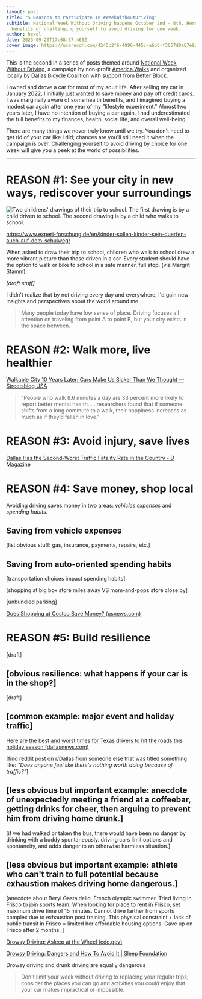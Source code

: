 ```yaml
---
layout: post
title: "5 Reasons to Participate In #WeekWithoutDriving"
subtitle: National Week Without Driving happens October 2nd - 8th. Here are five
  benefits of challenging yourself to avoid driving for one week.
author: hexel
date: 2023-09-26T17:08:37.465Z
cover_image: https://ucarecdn.com/4245c2f6-4096-445c-a6b6-f3667d0a67e9/
---
```

This is the second in a series of posts themed around [National Week Without Driving](https://americawalks.org/campaigns/national-week-without-driving/), a campaign by non-profit [America Walks](https://americawalks.org/) and organized locally by [Dallas Bicycle Coalition](https://dallasbicyclecoalition.org/dallas-bike-coalition) with support from [Better Block](https://www.betterblock.org/).

I owned and drove a car for most of my adult life. After selling my car in January 2022, I initially just wanted to save money and pay off credit cards. I was marginally aware of some health benefits, and I imagined buying a modest car again after one year of my "lifestyle experiment." Almost two years later, I have no intention of buying a car again. I had underestimated the full benefits to my finances, health, social life, and overall well-being.

There are many things we never truly know until we try. You don't need to get rid of your car like I did; chances are you'll still need it when the campaign is over. Challenging yourself to avoid driving by choice for one week will give you a peek at the world of possibilities.

- - -

# REASON #1: See your city in new ways, rediscover your surroundings

![Two childrens' drawings of their trip to school. The first drawing is by a child driven to school. The second drawing is by a child who walks to school.](https://ucarecdn.com/db115268-6435-498b-95c0-e4d3560c3a59/ "Two childrens' drawings of their trip to school. When asked to draw their trip to school, children who walk to school drew a more vibrant picture than those driven in a car.")

https://www.experi-forschung.de/en/kinder-sollen-kinder-sein-duerfen-auch-auf-dem-schulweg/

When asked to draw their trip to school, children who walk to school drew a more vibrant picture than those driven in a car. Every student should have the option to walk or bike to school in a safe manner, full stop. (via Margrit Stamm)

*\[draft stuff]*

I didn't realize that by not driving every day and everywhere, I'd gain new insights and perspectives about the world around me.

> Many people today have low sense of place. Driving focuses all attention on traveling from point A to point B, but your city exists in the space between.

# REASON #2: Walk more, live healthier

[Walkable City 10 Years Later: Cars Make Us Sicker Than We Thought — Streetsblog USA](https://usa.streetsblog.org/2022/11/15/walkable-city-10-years-later-cars-make-us-sicker-than-we-thought)

> "People who walk 8.6 minutes a day are 33 percent more likely to report better mental health. . .  researchers found that if someone shifts from a long commute to a walk, their happiness increases as much as if they’d fallen in love."

# REASON #3: Avoid injury, save lives

[Dallas Has the Second-Worst Traffic Fatality Rate in the Country - D Magazine](https://www.dmagazine.com/frontburner/2021/11/dallas-has-the-second-worst-traffic-fatality-rate-in-the-country/)

# REASON #4: Save money, shop local

Avoiding driving saves money in two areas: *vehicles expenses* and *spending habits*. 

## Saving from vehicle expenses

\[list obvious stuff: gas, insurance, payments, repairs, etc.]

## Saving from auto-oriented spending habits

\[transportation choices impact spending habits]

\[shopping at big box store miles away VS mom-and-pops store close by]

\[unbundled parking]

[Does Shopping at Costco Save Money? (usnews.com)](https://money.usnews.com/money/blogs/alpha-consumer/2011/08/30/does-shopping-at-costco-save-money)

# REASON #5: Build resilience

\[draft]

## \[obvious resilience: what happens if your car is in the shop?]

\[draft]

## \[common example: major event and holiday traffic]

[Here are the best and worst times for Texas drivers to hit the roads this holiday season (dallasnews.com)](https://www.dallasnews.com/news/2022/12/20/here-are-the-best-and-worst-times-for-texas-drivers-to-hit-the-roads-this-holiday-season/)

[find reddit post on r/Dallas from someone else that was titled something like: *"Does anyone feel like there's nothing worth doing because of traffic?"*] 

## \[less obvious but important example: anecdote of unexpectedly meeting a friend at a coffeebar, getting drinks for cheer, then arguing to prevent him from driving home drunk.]

\[if we had walked or taken the bus, there would have been no danger by drinking with a buddy spontaneously. driving cars limit options and spontaneity, and adds danger to an otherwise harmless situation.]

## \[less obvious but important example: athlete who can't train to full potential because exhaustion makes driving home dangerous.]

\[anecdote about Beryl Gastaldello, French olympic swimmer. Tried living in Frisco to join sports team. When looking for place to rent in Frisco, set maximum drive time of 15 minutes. Cannot drive farther from sports complex due to exhaustion post training. This physical constraint + lack of public transit in Frisco = limited her affordable housing options. Gave up on Frisco after 2 months. ]

[Drowsy Driving: Asleep at the Wheel (cdc.gov)](https://www.cdc.gov/sleep/features/drowsy-driving.html)

[Drowsy Driving: Dangers and How To Avoid It | Sleep Foundation](https://www.sleepfoundation.org/drowsy-driving)

Drowsy driving and drunk driving are equally dangerous

> Don't limit your week without driving to replacing your regular trips; consider the places you can go and activities you could enjoy that your car makes impractical or impossible.